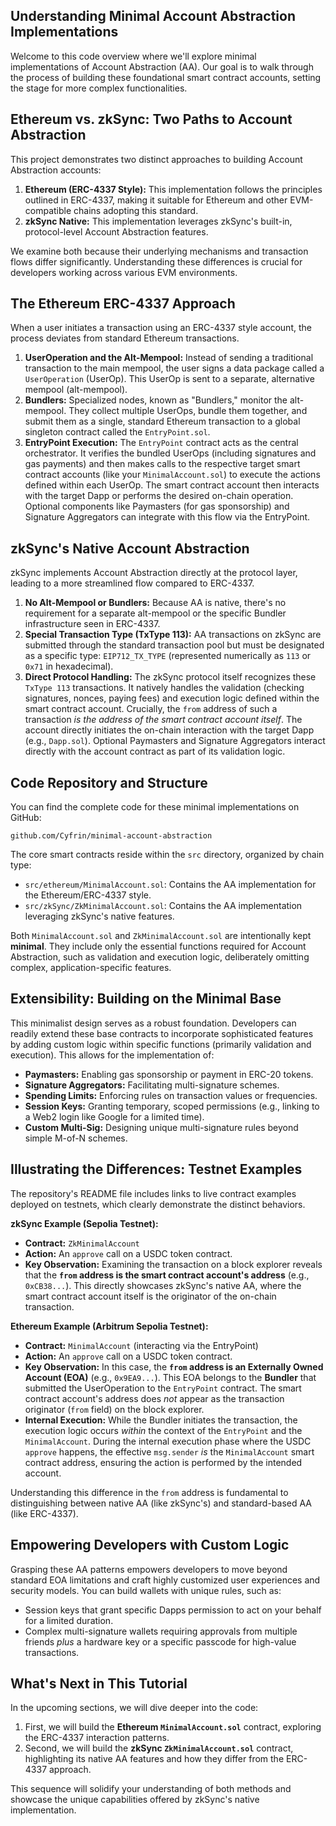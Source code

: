 ## Understanding Minimal Account Abstraction Implementations

Welcome to this code overview where we'll explore minimal implementations of Account Abstraction (AA). Our goal is to walk through the process of building these foundational smart contract accounts, setting the stage for more complex functionalities.

## Ethereum vs. zkSync: Two Paths to Account Abstraction

This project demonstrates two distinct approaches to building Account Abstraction accounts:

1.  **Ethereum (ERC-4337 Style):** This implementation follows the principles outlined in ERC-4337, making it suitable for Ethereum and other EVM-compatible chains adopting this standard.
2.  **zkSync Native:** This implementation leverages zkSync's built-in, protocol-level Account Abstraction features.

We examine both because their underlying mechanisms and transaction flows differ significantly. Understanding these differences is crucial for developers working across various EVM environments.

## The Ethereum ERC-4337 Approach

When a user initiates a transaction using an ERC-4337 style account, the process deviates from standard Ethereum transactions.

1.  **UserOperation and the Alt-Mempool:** Instead of sending a traditional transaction to the main mempool, the user signs a data package called a `UserOperation` (UserOp). This UserOp is sent to a separate, alternative mempool (alt-mempool).
2.  **Bundlers:** Specialized nodes, known as "Bundlers," monitor the alt-mempool. They collect multiple UserOps, bundle them together, and submit them as a single, standard Ethereum transaction to a global singleton contract called the `EntryPoint.sol`.
3.  **EntryPoint Execution:** The `EntryPoint` contract acts as the central orchestrator. It verifies the bundled UserOps (including signatures and gas payments) and then makes calls to the respective target smart contract accounts (like your `MinimalAccount.sol`) to execute the actions defined within each UserOp. The smart contract account then interacts with the target Dapp or performs the desired on-chain operation. Optional components like Paymasters (for gas sponsorship) and Signature Aggregators can integrate with this flow via the EntryPoint.

## zkSync's Native Account Abstraction

zkSync implements Account Abstraction directly at the protocol layer, leading to a more streamlined flow compared to ERC-4337.

1.  **No Alt-Mempool or Bundlers:** Because AA is native, there's no requirement for a separate alt-mempool or the specific Bundler infrastructure seen in ERC-4337.
2.  **Special Transaction Type (TxType 113):** AA transactions on zkSync are submitted through the standard transaction pool but must be designated as a specific type: `EIP712_TX_TYPE` (represented numerically as `113` or `0x71` in hexadecimal).
3.  **Direct Protocol Handling:** The zkSync protocol itself recognizes these `TxType 113` transactions. It natively handles the validation (checking signatures, nonces, paying fees) and execution logic defined within the smart contract account. Crucially, the `from` address of such a transaction *is the address of the smart contract account itself*. The account directly initiates the on-chain interaction with the target Dapp (e.g., `Dapp.sol`). Optional Paymasters and Signature Aggregators interact directly with the account contract as part of its validation logic.

## Code Repository and Structure

You can find the complete code for these minimal implementations on GitHub:

`github.com/Cyfrin/minimal-account-abstraction`

The core smart contracts reside within the `src` directory, organized by chain type:

*   `src/ethereum/MinimalAccount.sol`: Contains the AA implementation for the Ethereum/ERC-4337 style.
*   `src/zkSync/ZkMinimalAccount.sol`: Contains the AA implementation leveraging zkSync's native features.

Both `MinimalAccount.sol` and `ZkMinimalAccount.sol` are intentionally kept **minimal**. They include only the essential functions required for Account Abstraction, such as validation and execution logic, deliberately omitting complex, application-specific features.

## Extensibility: Building on the Minimal Base

This minimalist design serves as a robust foundation. Developers can readily extend these base contracts to incorporate sophisticated features by adding custom logic within specific functions (primarily validation and execution). This allows for the implementation of:

*   **Paymasters:** Enabling gas sponsorship or payment in ERC-20 tokens.
*   **Signature Aggregators:** Facilitating multi-signature schemes.
*   **Spending Limits:** Enforcing rules on transaction values or frequencies.
*   **Session Keys:** Granting temporary, scoped permissions (e.g., linking to a Web2 login like Google for a limited time).
*   **Custom Multi-Sig:** Designing unique multi-signature rules beyond simple M-of-N schemes.

## Illustrating the Differences: Testnet Examples

The repository's README file includes links to live contract examples deployed on testnets, which clearly demonstrate the distinct behaviors.

**zkSync Example (Sepolia Testnet):**

*   **Contract:** `ZkMinimalAccount`
*   **Action:** An `approve` call on a USDC token contract.
*   **Key Observation:** Examining the transaction on a block explorer reveals that the **`from` address is the smart contract account's address** (e.g., `0xCB38...`). This directly showcases zkSync's native AA, where the smart contract account itself is the originator of the on-chain transaction.

**Ethereum Example (Arbitrum Sepolia Testnet):**

*   **Contract:** `MinimalAccount` (interacting via the EntryPoint)
*   **Action:** An `approve` call on a USDC token contract.
*   **Key Observation:** In this case, the **`from` address is an Externally Owned Account (EOA)** (e.g., `0x9EA9...`). This EOA belongs to the **Bundler** that submitted the UserOperation to the `EntryPoint` contract. The smart contract account's address does *not* appear as the transaction originator (`from` field) on the block explorer.
*   **Internal Execution:** While the Bundler initiates the transaction, the execution logic occurs *within* the context of the `EntryPoint` and the `MinimalAccount`. During the internal execution phase where the USDC `approve` happens, the effective `msg.sender` *is* the `MinimalAccount` smart contract address, ensuring the action is performed by the intended account.

Understanding this difference in the `from` address is fundamental to distinguishing between native AA (like zkSync's) and standard-based AA (like ERC-4337).

## Empowering Developers with Custom Logic

Grasping these AA patterns empowers developers to move beyond standard EOA limitations and craft highly customized user experiences and security models. You can build wallets with unique rules, such as:

*   Session keys that grant specific Dapps permission to act on your behalf for a limited duration.
*   Complex multi-signature wallets requiring approvals from multiple friends *plus* a hardware key or a specific passcode for high-value transactions.

## What's Next in This Tutorial

In the upcoming sections, we will dive deeper into the code:

1.  First, we will build the **Ethereum `MinimalAccount.sol`** contract, exploring the ERC-4337 interaction patterns.
2.  Second, we will build the **zkSync `ZkMinimalAccount.sol`** contract, highlighting its native AA features and how they differ from the ERC-4337 approach.

This sequence will solidify your understanding of both methods and showcase the unique capabilities offered by zkSync's native implementation.